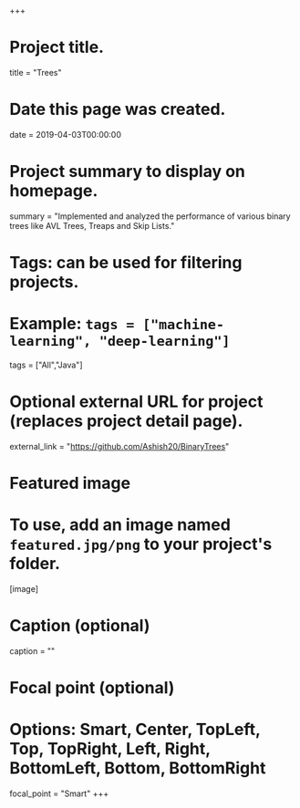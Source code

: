 +++
# Project title.
title = "Trees"

# Date this page was created.
date = 2019-04-03T00:00:00

# Project summary to display on homepage.
summary = "Implemented and analyzed the performance of various binary trees like AVL Trees, Treaps and Skip Lists."

# Tags: can be used for filtering projects.
# Example: `tags = ["machine-learning", "deep-learning"]`
tags = ["All","Java"]

# Optional external URL for project (replaces project detail page).
external_link = "https://github.com/Ashish20/BinaryTrees"

# Featured image
# To use, add an image named `featured.jpg/png` to your project's folder. 
[image]
  # Caption (optional)
  caption = ""

  # Focal point (optional)
  # Options: Smart, Center, TopLeft, Top, TopRight, Left, Right, BottomLeft, Bottom, BottomRight
  focal_point = "Smart"
+++

